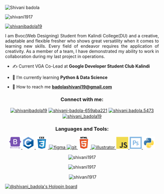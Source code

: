 ![Shivani badola](https://user-images.githubusercontent.com/79411680/200133185-f0821797-4a10-47d7-b3e4-9d533353a555.png)

<p align="left"> <img src="https://komarev.com/ghpvc/?username=shivani1917&label=Profile%20views&color=0e75b6&style=flat" alt="shivani1917" /> </p>

<p align="left"> <a href="https://twitter.com/shivanibadola19" target="blank"><img src="https://img.shields.io/twitter/follow/shivanibadola19?logo=twitter&style=for-the-badge" alt="shivanibadola19" /></a> </p>

<p align="justify">I am Bvoc(Web Designing) Student from Kalindi College(DU) and a creative, adaptable and flexible fresher who shows great versatility when it comes to learning new skills. Every field of endeavor requires the application of creativity. As a member of a team, I have demonstrated my ability to work in collaboration during my last project in operations.</p>

- ✍️ Current VGA Co-Lead at **Google Developer Student Club Kalindi**

- 🌱 I’m currently learning **Python & Data Science**

- 📧 How to reach me **badolashivani19@gmail.com**

<h3 align="center">Connect with me:</h3>
<p align="center">
<a href="https://twitter.com/shivanibadola19" target="blank"><img align="center" src="https://raw.githubusercontent.com/rahuldkjain/github-profile-readme-generator/master/src/images/icons/Social/twitter.svg" alt="shivanibadola19" height="30" width="40" /></a>
<a href="https://linkedin.com/in/shivani-badola-659aba221" target="blank"><img align="center" src="https://raw.githubusercontent.com/rahuldkjain/github-profile-readme-generator/master/src/images/icons/Social/linked-in-alt.svg" alt="shivani-badola-659aba221" height="30" width="40" /></a>
<a href="https://fb.com/shivani.badola.5473" target="blank"><img align="center" src="https://raw.githubusercontent.com/rahuldkjain/github-profile-readme-generator/master/src/images/icons/Social/facebook.svg" alt="shivani.badola.5473" height="30" width="40" /></a>
<a href="https://instagram.com/shivani_badola19" target="blank"><img align="center" src="https://raw.githubusercontent.com/rahuldkjain/github-profile-readme-generator/master/src/images/icons/Social/instagram.svg" alt="shivani_badola19" height="30" width="40" /></a>
</p>

<h3 align="center">Languages and Tools:</h3>
<p align="center"> <a href="https://getbootstrap.com" target="_blank" rel="noreferrer"> <img src="https://raw.githubusercontent.com/devicons/devicon/master/icons/bootstrap/bootstrap-plain-wordmark.svg" alt="bootstrap" width="40" height="40"/> </a> <a href="https://www.cprogramming.com/" target="_blank" rel="noreferrer"> <img src="https://raw.githubusercontent.com/devicons/devicon/master/icons/c/c-original.svg" alt="c" width="40" height="40"/> </a> <a href="https://www.w3schools.com/css/" target="_blank" rel="noreferrer"> <img src="https://raw.githubusercontent.com/devicons/devicon/master/icons/css3/css3-original-wordmark.svg" alt="css3" width="40" height="40"/> </a> <a href="https://www.figma.com/" target="_blank" rel="noreferrer"> <img src="https://www.vectorlogo.zone/logos/figma/figma-icon.svg" alt="figma" width="40" height="40"/> </a> <a href="https://git-scm.com/" target="_blank" rel="noreferrer"> <img src="https://www.vectorlogo.zone/logos/git-scm/git-scm-icon.svg" alt="git" width="40" height="40"/> </a> <a href="https://www.w3.org/html/" target="_blank" rel="noreferrer"> <img src="https://raw.githubusercontent.com/devicons/devicon/master/icons/html5/html5-original-wordmark.svg" alt="html5" width="40" height="40"/> </a> <a href="https://www.adobe.com/in/products/illustrator.html" target="_blank" rel="noreferrer"> <img src="https://www.vectorlogo.zone/logos/adobe_illustrator/adobe_illustrator-icon.svg" alt="illustrator" width="40" height="40"/> </a> <a href="https://developer.mozilla.org/en-US/docs/Web/JavaScript" target="_blank" rel="noreferrer"> <img src="https://raw.githubusercontent.com/devicons/devicon/master/icons/javascript/javascript-original.svg" alt="javascript" width="40" height="40"/> </a> <a href="https://www.photoshop.com/en" target="_blank" rel="noreferrer"> <img src="https://raw.githubusercontent.com/devicons/devicon/master/icons/photoshop/photoshop-line.svg" alt="photoshop" width="40" height="40"/> </a> <a href="https://www.python.org" target="_blank" rel="noreferrer"> <img src="https://raw.githubusercontent.com/devicons/devicon/master/icons/python/python-original.svg" alt="python" width="40" height="40"/> </a> </p>

<p align="center"><img align="center" width="600px" src="https://github-readme-stats.vercel.app/api/top-langs/?username=Shivani1917&theme=dark&hide_border=true&include_all_commits=false&count_private=false&layout=compact" alt="shivani1917" /></p>

<p align="center"><img align="center" width="600px" src="https://github-readme-stats.vercel.app/api?username=Shivani1917&theme=dark&hide_border=true&include_all_commits=false&count_private=false" alt="shivani1917" /></p>

<p align="center">&nbsp;<img align="center" width="600px" src="https://github-readme-streak-stats.herokuapp.com/?user=Shivani1917&theme=dark&hide_border=true" alt="shivani1917" /></p>

[![@shivani_badola's Holopin board](https://holopin.me/shivani_badola)](https://holopin.io/@shivani_badola)




